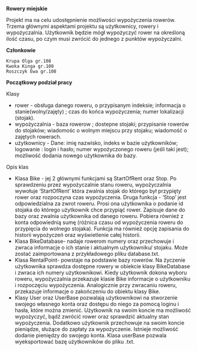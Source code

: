 **Rowery miejskie**

Projekt ma na celu udostępnienie możliwości wypożyczenia rowerów. Trzema głównymi aspektami projektu są 
użytkownicy, rowery i wypożyczalnia. Użytkownik będzie mógł wypożyczyć rower na określoną ilość czasu, po 
czym musi zwrócić do jednego z punktów wypożyczalni. 

**Członkowie**

    Krupa Olga gr.108
    Kwoka Kinga gr.108
    Roszczyk Ewa gr.108

**Początkowy podział pracy**

Klasy 
- rower - obsługa danego roweru, o przypisanym indeksie; informacja o stanie(wolny/zajęty) ; 
	czas do końca wypożyczenia; numer lokalizacji (stojak). 
- wypożyczalnia - baza rowerow ; dostepne stojaki; przypisanie rowerów do stojaków;
	wiadomośc o wolnym miejscu przy stojaku; wiadomość o zajętych rowerach.
- użytkownicy - Dane: imię nazwisko, indeks w bazie użytkowników; logowanie : login i hasło;
	numer wypożyczonego roweru (jeśli taki jest); możliwość dodania nowego użytkownika do bazy.



Opis klas
- Klasa Bike - jej 2 głównymi funkcjami są StartOfRent oraz Stop.
Po sprawdzeniu przez wypożyczalnie stanu roweru, wypożyczalnia wywołuje ‘StartOfRent’ która zwalnia stojak do którego był przypięty rower oraz rozpoczyna czas wypożyczenia. Druga funkcja - ‘Stop’ jest odpowiedzialna za zwrot roweru. Prosi ona użytkownika o podanie id stojaka do którego użytkownik chce przypiąć rower. Zapisuje dane do bazy oraz zwalnia użytkownika od danego roweru. Pobiera również z konta odpowiednią sumę (różnica czasu od wypożyczenia roweru do przypięcia do wolnego stojaka). Funkcja ma również opcję zapisania do historii wypożyczeń oraz wyświetlenie całej historii.
- Klasa BikeDatabase- nadaje rowerom numery oraz przechowuje i zwraca informacje o ich stanie i aktualnym użytkowniku/ stojaku.
Może zostać zaimportowana z przykładowego pliku database.txt. 
- Klasa RentalPoint- powstaje na podstawie bazy rowerów. Na życzenie użytkownika sprawdza dostępne rowery w obiekcie klasy BikeDatabase i zwraca ich numery użytkownikowi.
Kiedy użytkownik dokona wyboru roweru, wypożyczalnia przekazuje klasie Bike informacje o użytkowniku i rozpoczęciu wypożyczenia.
Analogicznie przy zwracaniu roweru, przekazuje informacje o zakończeniu do obiektu klasy Bike.
- Klasy User oraz UserBase pozwalają użytkownikowi na stworzenie swojego własnego konta oraz dostępu do niego za pomocą loginu i hasła, które można zmienić. Użytkownik na swoim
koncie ma możliwość wypożyczyć, bądź zwrócić rower oraz sprawdzić aktualny stan wypożyczenia. Dodatkowo użytkownik przechowuje na swoim koncie pieniądze, służące do zapłaty za 
wypożyczenie. Istnieje możliwość dodanie pieniędzy do swojego konta. Klasa userBase pozwala wyeksportować bazę użytkowników do pliku .txt.
